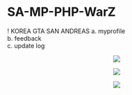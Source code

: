# SA-MP-PHP-WarZ

! KOREA GTA SAN ANDREAS 
a. myprofile <br/>
b. feedback <br />
c. update log <br/>


<p align="center"><img src="https://github.com/getsolaris/SA-MP-PHP-WarZ/blob/master/myprofile.png"></p>
<p align="center"><img src="https://github.com/getsolaris/SA-MP-PHP-WarZ/blob/master/feedback.png"></p>
<p align="center"><img src="https://github.com/getsolaris/SA-MP-PHP-WarZ/blob/master/up_log.png"></p>
